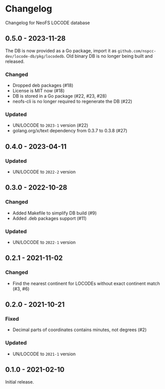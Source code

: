 # Changelog
Changelog for NeoFS LOCODE database

## 0.5.0 - 2023-11-28

The DB is now provided as a Go package, import it as
`github.com/nspcc-dev/locode-db/pkg/locodedb`. Old binary DB is no longer
being built and released.

### Changed
- Dropped deb packages (#18)
- License is MIT now (#18)
- DB is stored in a Go package (#22, #23, #28)
- neofs-cli is no longer required to regenerate the DB (#22)

### Updated
- UN/LOCODE to `2023-1` version (#22)
- golang.org/x/text dependency from 0.3.7 to 0.3.8 (#27)

## 0.4.0 - 2023-04-11

### Updated
- UN/LOCODE to `2022-2` version

## 0.3.0 - 2022-10-28

### Changed
- Added Makefile to simplify DB build (#9)
- Added .deb packages support (#11)

### Updated
- UN/LOCODE to `2022-1` version

## 0.2.1 - 2021-11-02

### Changed
- Find the nearest continent for LOCODEs without exact continent match (#3, #6)

## 0.2.0 - 2021-10-21

### Fixed
- Decimal parts of coordinates contains minutes, not degrees (#2)

### Updated
- UN/LOCODE to `2021-1` version

## 0.1.0 - 2021-02-10

Initial release.
